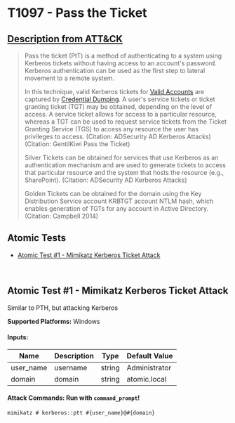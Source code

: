 # T1097 - Pass the Ticket
## [Description from ATT&CK](https://attack.mitre.org/wiki/Technique/T1097)
<blockquote>Pass the ticket (PtT) is a method of authenticating to a system using Kerberos tickets without having access to an account's password. Kerberos authentication can be used as the first step to lateral movement to a remote system.

In this technique, valid Kerberos tickets for [Valid Accounts](https://attack.mitre.org/techniques/T1078) are captured by [Credential Dumping](https://attack.mitre.org/techniques/T1003). A user's service tickets or ticket granting ticket (TGT) may be obtained, depending on the level of access. A service ticket allows for access to a particular resource, whereas a TGT can be used to request service tickets from the Ticket Granting Service (TGS) to access any resource the user has privileges to access. (Citation: ADSecurity AD Kerberos Attacks) (Citation: GentilKiwi Pass the Ticket)

Silver Tickets can be obtained for services that use Kerberos as an authentication mechanism and are used to generate tickets to access that particular resource and the system that hosts the resource (e.g., SharePoint). (Citation: ADSecurity AD Kerberos Attacks)

Golden Tickets can be obtained for the domain using the Key Distribution Service account KRBTGT account NTLM hash, which enables generation of TGTs for any account in Active Directory. (Citation: Campbell 2014)</blockquote>

## Atomic Tests

- [Atomic Test #1 - Mimikatz Kerberos Ticket Attack](#atomic-test-1---mimikatz-kerberos-ticket-attack)


<br/>

## Atomic Test #1 - Mimikatz Kerberos Ticket Attack
Similar to PTH, but attacking Kerberos

**Supported Platforms:** Windows


#### Inputs:
| Name | Description | Type | Default Value | 
|------|-------------|------|---------------|
| user_name | username | string | Administrator|
| domain | domain | string | atomic.local|


#### Attack Commands: Run with `command_prompt`! 


```cmd
mimikatz # kerberos::ptt #{user_name}@#{domain}
```






<br/>
